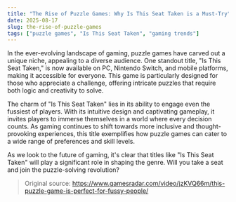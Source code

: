 ```yaml
---
title: "The Rise of Puzzle Games: Why Is This Seat Taken is a Must-Try"
date: 2025-08-17
slug: the-rise-of-puzzle-games
tags: ["puzzle games", "Is This Seat Taken", "gaming trends"]
---
```


In the ever-evolving landscape of gaming, puzzle games have carved out a unique niche, appealing to a diverse audience. One standout title, "Is This Seat Taken," is now available on PC, Nintendo Switch, and mobile platforms, making it accessible for everyone. This game is particularly designed for those who appreciate a challenge, offering intricate puzzles that require both logic and creativity to solve.

The charm of "Is This Seat Taken" lies in its ability to engage even the fussiest of players. With its intuitive design and captivating gameplay, it invites players to immerse themselves in a world where every decision counts. As gaming continues to shift towards more inclusive and thought-provoking experiences, this title exemplifies how puzzle games can cater to a wide range of preferences and skill levels.

As we look to the future of gaming, it's clear that titles like "Is This Seat Taken" will play a significant role in shaping the genre. Will you take a seat and join the puzzle-solving revolution?

> Original source: https://www.gamesradar.com/video/jzKVQ66m/this-puzzle-game-is-perfect-for-fussy-people/